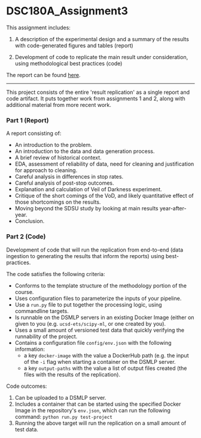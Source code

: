 # DSC180A_Assignment3

This assignment includes:

1.  A description of the experimental design and a summary of the results with code-generated figures and tables (report)

2.  Development of code to replicate the main result under consideration, using methodological best practices (code)

The report can be found [here](https://github.com/StephanieMoore14/DSC180A_A3/blob/master/03-moore-final-project.ipynb).

* * * * *

This project consists of the entire 'result replication' as a single
report and code artifact. It puts together work from
assignments 1 and 2, along with additional material from more recent
work.

### Part 1 (Report)

A report consisting of:
* An introduction to the problem.
* An introduction to the data and data generation process.
* A brief review of historical context.
* EDA, assessment of reliability of data, need for cleaning and
  justification for approach to cleaning. 
* Careful analysis in differences in stop rates.
* Careful analysis of post-stop outcomes.
* Explanation and calculation of Veil of Darkness experiment.
* Critique of the short comings of the VoD, and likely quantitative
  effect of those shortcomings on the results.
* Moving beyond the SDSU study by looking at main results
  year-after-year.
* Conclusion.

### Part 2 (Code)

Development of code that will run the replication from
end-to-end (data ingestion to generating the results that inform the
reports) using best-practices.

The code satisfies the following criteria:
* Conforms to the template structure of the methodology portion of the
  course.
* Uses configuration files to parameterize the inputs of your pipeline.
* Use a `run.py` file to put together the processing logic, using
  commandline targets.
* Is runnable on the DSMLP servers in an existing Docker Image (either on
  given to you (e.g. `ucsd-ets/scipy-ml`, or one created by you).
* Uses a small amount of versioned test data that quickly verifying the
  runnability of the project.
* Contains a configuration file `config/env.json` with the following
  information:
  * a key `docker-image` with the value a DockerHub path (e.g. the
    input of the `-i` flag when starting a container on the DSMLP
    server.
  * a key `output-paths` with the value a list of output files created
    (the files with the results of the replication).

Code outcomes:
1. Can be uploaded to a DSMLP server.
2. Includes a container that can be started using the specified Docker Image in
   the repository's `env.json`, which can run the following command: `python
   run.py test-project`
4. Running the above target will run the replication on a small
   amount of test data. 
